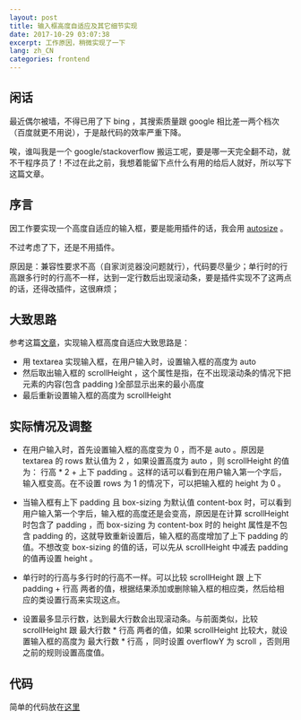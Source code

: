 ```yaml
---
layout: post
title: 输入框高度自适应及其它细节实现
date: 2017-10-29 03:07:38
excerpt: 工作原因，稍微实现了一下
lang: zh_CN
categories: frontend
---
```


## 闲话
最近偶尔被墙，不得已用了下 bing ，其搜索质量跟 google 相比差一两个档次（百度就更不用说），于是敲代码的效率严重下降。

唉，谁叫我是一个 google/stackoverflow 搬运工呢，要是哪一天完全翻不动，就不干程序员了！不过在此之前，我想着能留下点什么有用的给后人就好，所以写下这篇文章。

## 序言
因工作要实现一个高度自适应的输入框，要是能用插件的话，我会用 [autosize](https://github.com/jackmoore/autosize) 。

不过考虑了下，还是不用插件。

原因是：兼容性要求不高（自家浏览器没问题就行），代码要尽量少；单行时的行高跟多行时的行高不一样，达到一定行数后出现滚动条，要是插件实现不了这两点的话，还得改插件，这很麻烦；

## 大致思路
参考这篇[文章](https://stackoverflow.com/questions/454202/creating-a-textarea-with-auto-resize)，实现输入框高度自适应大致思路是：
- 用 textarea 实现输入框，在用户输入时，设置输入框的高度为 auto
- 然后取出输入框的 scrollHeight ，这个属性是指，在不出现滚动条的情况下把元素的内容(包含 padding )全部显示出来的最小高度
- 最后重新设置输入框的高度为 scrollHeight

## 实际情况及调整

- 在用户输入时，首先设置输入框的高度变为 0 ，而不是 auto 。原因是 textarea 的 rows 默认值为 2 ，如果设置高度为 auto ，则 scrollHeight 的值为： 行高 * 2 + 上下 padding 。这样的话可以看到在用户输入第一个字后，输入框变高。在不设置 rows 为 1 的情况下，可以把输入框的 height 为 0 。

- 当输入框有上下 padding 且 box-sizing 为默认值 content-box 时，可以看到用户输入第一个字后，输入框的高度还是会变高，原因是在计算 scrollHeight 时包含了 padding ，而 box-sizing 为 content-box 时的 height 属性是不包含 padding 的，这就导致重新设置后，输入框的高度增加了上下 padding 的值。不想改变 box-sizing 的值的话，可以先从 scrollHeight 中减去 padding 的值再设置 height 。

- 单行时的行高与多行时的行高不一样。可以比较 scrollHeight 跟 上下 padding + 行高 两者的值，根据结果添加或删除输入框的相应类，然后给相应的类设置行高来实现这点。

- 设置最多显示行数，达到最大行数会出现滚动条。与前面类似，比较 scrollHeight 跟 最大行数 * 行高 两者的值，如果 scrollHeight 比较大，就设置输入框的高度为 最大行数 * 行高 ，同时设置 overflowY 为 scroll ，否则用之前的规则设置高度值。

## 代码

简单的代码放在[这里](https://gist.github.com/yiyizym/6e9eb583dafe1d0a335235a3de18157f)
